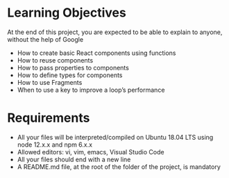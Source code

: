 # Learning Objectives

<p>At the end of this project, you are expected to be able to explain to anyone, without the help of Google</p>
<ul>
<li>How to create basic React components using functions</li>
<li>How to reuse components</li>
<li>How to pass properties to components</li>
<li>How to define types for components</li>
<li>How to use Fragments</li>
<li>When to use a key to improve a loop’s performance</li>
</ul>

# Requirements

<ul>
<li>All your files will be interpreted/compiled on Ubuntu 18.04 LTS using node 12.x.x and npm 6.x.x</li>
<li>Allowed editors: vi, vim, emacs, Visual Studio Code</li>
<li>All your files should end with a new line</li>
<li>A README.md file, at the root of the folder of the project, is mandatory</li>
</ul>
